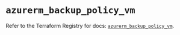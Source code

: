 # `azurerm_backup_policy_vm`

Refer to the Terraform Registry for docs: [`azurerm_backup_policy_vm`](https://registry.terraform.io/providers/hashicorp/azurerm/4.38.1/docs/resources/backup_policy_vm).
